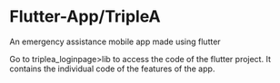 # Flutter-App/TripleA
 An emergency assistance mobile app made using flutter


Go to triplea_loginpage>lib to access the code of the flutter project. It contains the individual code of the features of the app.
